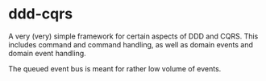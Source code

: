 # ddd-cqrs
A very (very) simple framework for certain aspects of DDD and CQRS. This includes 
command and command handling, as well as domain events and domain event handling. 

The queued event bus is meant for rather low volume of events.
